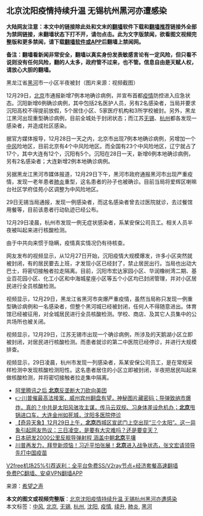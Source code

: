  <h2>北京沈阳疫情持续升温 无锡杭州黑河亦遭感染</h2> <p class="notice"><b>大陆网友注意：本文中的链接除此处和文末的<a href="https://github.com/bannedbook/fanqiang" >翻墙</a>软件下载和<a href="https://github.com/killgcd/justmysocks/blob/master/README.md">翻墙推荐</a>链接外全部为禁网链接，未翻墙状态下打不开，请勿点击。此为文字版禁闻，欲看图文视频完整版和更多禁闻，请下载<a href="https://github.com/bannedbook/fanqiang">翻墙软件或APP</a>后翻墙上禁闻网。</p><p>备注：翻墙看新闻非常安全，翻墙以真实身份发表敏感言论有一定风险，但只看不说则没有任何风险，翻的人太多，政府管不过来，也不管。信息自由是天赋人权，请放心大胆的翻墙。</b></p>  <div class="entry"> <p id="conimg">黑龙江省<a href="https://www.bannedbook.org/bnews/tag/%e9%bb%91%e6%b2%b3/" class="st_tag internal_tag" rel="tag" title="标签 黑河 下的日志">黑河</a>市一小区半夜被封（图片来源：视频截图）</p> <p>12月29日，<a href="https://www.bannedbook.org/bnews/tag/%e5%8c%97%e4%ba%ac/" class="st_tag internal_tag" rel="tag" title="标签 北京 下的日志">北京</a>市通报新增7例本地确诊病例，并宣布首都<a href="https://www.bannedbook.org/bnews/tag/%E7%96%AB%E6%83%85/" class="st_tag internal_tag" rel="tag" title="标签 疫情 下的日志">疫情</a>防控进入应急状态。沉阳新增6例确诊病例，其中包括2名医护人员，另有2名感染者，当局并要求沉阳高校不得提前放假，5个居住小区、5家医疗机构和3所学校被封。另外，黑龙江黑河出现重型确诊病例，目前全城处于封闭状态；而江苏<a href="https://www.bannedbook.org/bnews/tag/%e6%97%a0%e9%94%a1/" class="st_tag internal_tag" rel="tag" title="标签 无锡 下的日志">无锡</a>、<a href="https://www.bannedbook.org/bnews/tag/%e6%9d%ad%e5%b7%9e/" class="st_tag internal_tag" rel="tag" title="标签 杭州 下的日志">杭州</a>都各发现一感染者，并造成社区感染。</p> <p>据官方媒体报导，12月28日一天之内，北京市出现7例本地确诊病例，另增加一个<a href="https://www.bannedbook.org/bnews/tag/%E4%B8%AD%E9%A3%8E/" class="st_tag internal_tag" rel="tag" title="标签 中风 下的日志">中风</a>险地区，目前北京有4个中风险地区。而全国有23个中风险地区，辽宁就占了17个，其中大连有12个，沉阳有5个。沉阳在28日一天，新增6例本地确诊病例，另有2名感染者；大连新增2例本地确诊病例。</p> <p>另据黑龙江黑河市媒体报道，12月29日下午，黑河市政府通报黑河市出现严重疫情，发现一老年患者<a href="https://www.bannedbook.org/bnews/tag/%e8%82%ba%e7%82%8e/" class="st_tag internal_tag" rel="tag" title="标签 肺炎 下的日志">肺炎</a>重型，这名患者的孙子也被确诊。目前当局将爱辉区喇嘛台社区学府佳苑小区调整为中风险地区。</p>  <p>29日无锡当局通报，发现一例感染者，而这名感染者曾去过医院就诊，去过餐馆用餐等，目前该患者行动轨迹已经公布。</p> <p>12月29日凌晨，杭州市发现一例无症状感染者，系某安保公司员工。相关人员半夜被叫起来进行核酸检测。</p> <p>由于中共向来惯于隐瞒，疫情真实情况仍有待核查。</p> <p>网友发布的视频显示，从12月27日开始，沉阳疫情大规模爆发，许多小区突然就被封闭，有的居民要去上班，才发现小区已经封了，禁止居民出行。当局也出动大巴士，将密切接触者拉走隔离。目前，沉阳市宏达家园小区、华润橡树湾二期、基业百花园小区、化工小区和中海城星座小区等五个小区均已封闭管理，并对小区居民进行全员核酸检测。</p>  <p></p> <p>视频显示，12月29日，黑龙江省黑河市突爆严重疫情，虽然当局称只发现一例重型确诊病例和一名感染者，但整个黑河城已经被封闭，任何人不得随意进出。体育馆已经被征用，对全城居民进行全员核酸检测。学校、商店、及其它人员集中的公共场所也被关闭。</p> <p></p> <p>视频显示，12月29日，江苏无锡市出现一个确诊病例，所涉及的天鹅湖小区立即被封闭，对居民进行核酸检测。而患者就诊的第二中医院已经停诊，并进行大规模排查。</p>  <p></p> <p>视频显示，29日凌晨，杭州市发现一列感染者，系某安保公司员工，是在常规采样检测中发现核酸检测阳性。这名患者居住的小区立即被封闭，半夜把居民叫起来做核酸检测，并将密切接触者拉走集中隔离。</p> <p></p> <ul class='op-related-articles' title='相关阅读'> <li><a href='https://www.bannedbook.org/bnews/finance/20201230/1457786.html' target='_blank'>阿里腾讯之后 <b>北京</b>反垄断大刀砍向美团</a></li> <li><a href='https://www.bannedbook.org/bnews/bannedvideo/20201230/1457744.html' target='_blank'>👉川普催最高法接案，威州宾州翻盘有望，神秘图片藏密码；导弹致纳市爆炸，真的？中共是太阳风骇攻主谋，传马云双规、习身体差设危机办；<b>北京</b>甩锅进口车，大连金州如死城，沈阳多医院停诊</a></li> <li><a href='https://www.bannedbook.org/bnews/bannedvideo/20201230/1457728.html' target='_blank'>【奇异天象】12月29日上午，<b>北京</b>西城区宣武门上空出现“三个太阳”。这一异象引起网友热议：三日凌空，是要有大灾难吗？还是要变天？</a></li> <li><a href='https://www.bannedbook.org/bnews/worldnews/20201230/1457724.html' target='_blank'>日本研发2000公里反舰导弹射程 涵盖中朝<b>北京</b>平壤</a></li> <li><a href='https://www.bannedbook.org/bnews/bannedvideo/20201230/1457720.html' target='_blank'>川普再发力，拜登新烦恼！习近平怕张展！<b>北京</b>进入战争状态，张文宏请领导先打中国疫苗</a></li> </ul> <p class="texttj"> <a href="https://github.com/bannedbook/fanqiang/wiki/V2ray%E6%9C%BA%E5%9C%BA" target="_blank">V2free机场25%引荐返利：全平台免费SS/V2ray节点+经济套餐高速翻墙</a><br/> <a href="https://github.com/bannedbook/fanqiang/wiki/%E7%A6%81%E9%97%BB%E7%BD%91%E5%AE%89%E5%8D%93%E7%BF%BB%E5%A2%99%E6%96%B0%E9%97%BBAPP" target="_blank">免费PC翻墙、安卓VPN翻墙APP</a></p><p> 来源：<span class='wp_keywordlink_affiliate'><a href="https://www.soundofhope.org" title="希望之声" target="_blank">希望之声</a></span> </p> <a name='sharetosocial'></a>       <div><b>本文的图文或视频完整版</b>：<a href='https://www.bannedbook.org/bnews/cbnews/20201230/1457794.html'>北京沈阳疫情持续升温 无锡杭州黑河亦遭感染</a></div>  </div><!--END ENTRY--> <div class="postfooter"> <div>本文标签：<a href="https://www.bannedbook.org/bnews/tag/%E4%B8%AD%E9%A3%8E/" rel="tag">中风</a>, <a href="https://www.bannedbook.org/bnews/tag/%e5%8c%97%e4%ba%ac/" rel="tag">北京</a>, <a href="https://www.bannedbook.org/bnews/tag/%e6%97%a0%e9%94%a1/" rel="tag">无锡</a>, <a href="https://www.bannedbook.org/bnews/tag/%e6%9d%ad%e5%b7%9e/" rel="tag">杭州</a>, <a href="https://www.bannedbook.org/bnews/tag/%e6%b2%88%e9%98%b3/" rel="tag">沈阳</a>, <a href="https://www.bannedbook.org/bnews/tag/%E7%96%AB%E6%83%85/" rel="tag">疫情</a>, <a href="https://www.bannedbook.org/bnews/tag/%E7%BB%AD%E5%8D%87/" rel="tag">续升</a>, <a href="https://www.bannedbook.org/bnews/tag/%e8%82%ba%e7%82%8e/" rel="tag">肺炎</a>, <a href="https://www.bannedbook.org/bnews/tag/%e9%bb%91%e6%b2%b3/" rel="tag">黑河</a></div>  </div><!--END POSTFOOTER--> 